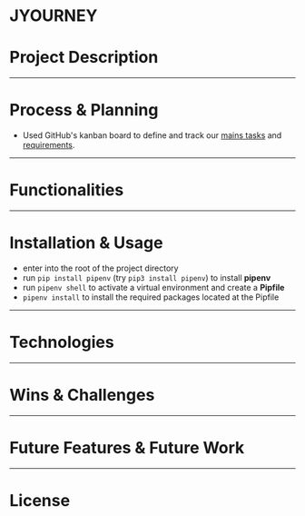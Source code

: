 # JYOURNEY

# Project Description


-------

# Process & Planning

* Used GitHub's kanban board to define and track our [mains tasks](https://github.com/rakib2067/JYOURNEY/projects/1) and [requirements](https://github.com/rakib2067/JYOURNEY/projects/2).

-------

# Functionalities

-------

# Installation & Usage

* enter into the root of the project directory
* run `pip install pipenv` (try `pip3 install pipenv`) to install **pipenv**
* run `pipenv shell` to activate a virtual environment and create a **Pipfile**
* `pipenv install` to install the required packages located at the Pipfile


-------

# Technologies

-------

# Wins & Challenges

-------

# Future Features & Future Work

-------

# License

